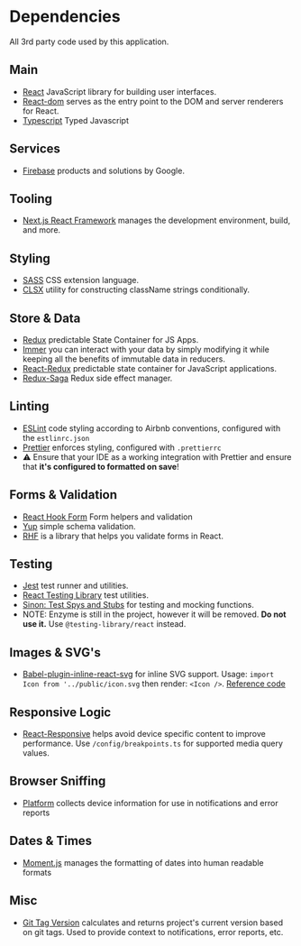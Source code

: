 # Dependencies

All 3rd party code used by this application.

## Main

- [React](https://reactjs.org/) JavaScript library for building user interfaces.
- [React-dom](https://www.npmjs.com/package/react-dom) serves as the entry point to the DOM and server renderers for React.
- [Typescript](https://www.typescriptlang.org/) Typed Javascript

## Services

- [Firebase](https://firebase.google.com/) products and solutions by Google.

## Tooling

- [Next.js React Framework](https://nextjs.org/) manages the development environment, build, and more.

## Styling

- [SASS](https://sass-lang.com/) CSS extension language.
- [CLSX](https://www.npmjs.com/package/clsx) utility for constructing className strings conditionally.

## Store & Data

- [Redux](https://redux.js.org/) predictable State Container for JS Apps.
- [Immer](https://immerjs.github.io/immer/) you can interact with your data by simply modifying it while keeping all the benefits of immutable data in reducers.
- [React-Redux](https://react-redux.js.org/) predictable state container for JavaScript applications.
- [Redux-Saga](https://redux-saga.js.org/docs/basics/DeclarativeEffects) Redux side effect manager.

## Linting

- [ESLint](https://eslint.org/) code styling according to Airbnb conventions, configured with the `estlinrc.json`
- [Prettier](https://prettier.io/) enforces styling, configured with `.prettierrc`
- ⚠️ Ensure that your IDE as a working integration with Prettier and ensure that **it's configured to formatted on save**!

## Forms & Validation

- [React Hook Form](https://react-hook-form.com/) Form helpers and validation
- [Yup](https://github.com/jquense/yup) simple schema validation.
- [RHF](https://react-hook-form.com/) is a library that helps you validate forms in React.

## Testing

- [Jest](https://facebook.github.io/jest/) test runner and utilities.
- [React Testing Library](https://testing-library.com/docs/react-testing-library/intro/) test utilities.
- [Sinon: Test Spys and Stubs](https://sinonjs.org/) for testing and mocking functions.
- NOTE: Enzyme is still in the project, however it will be removed. **Do not use it.** Use `@testing-library/react` instead.

## Images & SVG's

- [Babel-plugin-inline-react-svg](https://github.com/airbnb/babel-plugin-inline-react-svg) for inline SVG support. Usage:
  `import Icon from '../public/icon.svg` then render: `<Icon />`. [Reference code](https://github.com/vercel/next.js/tree/master/examples/svg-components)

## Responsive Logic

- [React-Responsive](https://github.com/contra/react-responsive) helps avoid device specific content to improve performance. Use `/config/breakpoints.ts` for supported media query values.

## Browser Sniffing

- [Platform](https://github.com/bestiejs/platform.js) collects device information for use in notifications and error reports

## Dates & Times

- [Moment.js](https://momentjs.com/) manages the formatting of dates into human readable formats

## Misc

- [Git Tag Version](https://github.com/bushee/git-tag-version) calculates and returns project's current version based on git tags. Used to provide context to notifications, error reports, etc.
